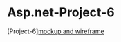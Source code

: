 # Asp.net-Project-6
[Project-6][mockup and wireframe](https://miro.com/welcomeonboard/UlZ1V245eE5LZTVFeWhEQ2RPWm5nNU5OelJLdlM0VTFLZGFnaGpPcTFwMWFsRWtRZXJkVXBjQjdWSEtlV2luMHwzNDU4NzY0NTM1NTE2MDU5ODMyfDI=?share_link_id=782124403111)
